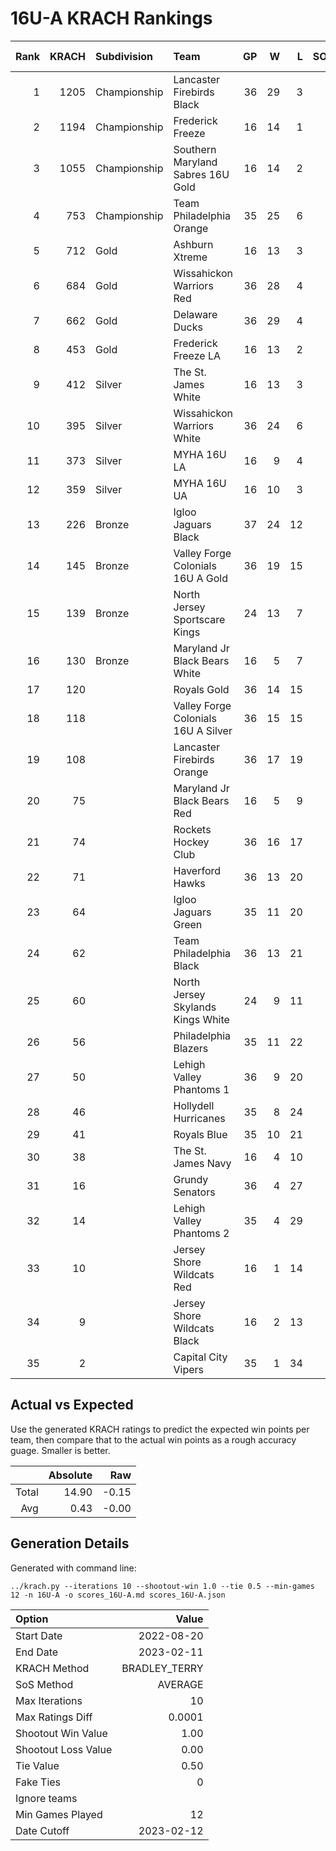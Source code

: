 # 16U-A KRACH Rankings
Rank|KRACH|Subdivision|Team|GP|W|L|SOW|SOL|T|SoS|Exp Wins|Win Diff
---:|---:|:---|:---|---:|---:|---:|---:|---:|---:|---:|---:|---:
1|1205|Championship|Lancaster Firebirds Black|36|29|3|4|0|0|253|30.9|-2.1
2|1194|Championship|Frederick Freeze|16|14|1|1|0|0|203|14.1|-0.9
3|1055|Championship|Southern Maryland Sabres 16U Gold|16|14|2|0|0|0|306|13.2|-0.8
4|753|Championship|Team Philadelphia Orange|35|25|6|4|0|0|237|28.0|-1.0
5|712|Gold|Ashburn Xtreme|16|13|3|0|0|0|269|12.5|-0.5
6|684|Gold|Wissahickon Warriors Red|36|28|4|1|3|0|310|28.0|-1.0
7|662|Gold|Delaware Ducks|36|29|4|1|2|0|200|29.2|-0.8
8|453|Gold|Frederick Freeze LA|16|13|2|0|1|0|160|12.9|-0.1
9|412|Silver|The St. James White|16|13|3|0|0|0|109|13.1|0.1
10|395|Silver|Wissahickon Warriors White|36|24|6|2|4|0|244|25.8|-0.2
11|373|Silver|MYHA 16U LA|16|9|4|2|1|0|287|10.9|-0.1
12|359|Silver|MYHA 16U UA|16|10|3|1|2|0|355|10.8|-0.2
13|226|Bronze|Igloo Jaguars Black|37|24|12|0|1|0|273|24.4|0.4
14|145|Bronze|Valley Forge Colonials 16U A Gold|36|19|15|0|2|0|329|19.4|0.4
15|139|Bronze|North Jersey Sportscare Kings|24|13|7|2|2|0|158|15.6|0.6
16|130|Bronze|Maryland Jr Black Bears White|16|5|7|3|1|0|297|8.2|0.2
17|120||Royals Gold|36|14|15|5|2|0|251|19.5|0.5
18|118||Valley Forge Colonials 16U A Silver|36|15|15|2|4|0|270|17.3|0.3
19|108||Lancaster Firebirds Orange|36|17|19|0|0|0|253|17.4|0.4
20|75||Maryland Jr Black Bears Red|16|5|9|1|1|0|334|6.1|0.1
21|74||Rockets Hockey Club|36|16|17|1|2|0|192|17.6|0.6
22|71||Haverford Hawks|36|13|20|2|1|0|307|15.4|0.4
23|64||Igloo Jaguars Green|35|11|20|3|1|0|232|14.4|0.4
24|62||Team Philadelphia Black|36|13|21|0|2|0|342|13.4|0.4
25|60||North Jersey Skylands Kings White|24|9|11|2|2|0|152|11.5|0.5
26|56||Philadelphia Blazers|35|11|22|1|1|0|282|12.3|0.3
27|50||Lehigh Valley Phantoms 1|36|9|20|4|3|0|285|13.4|0.4
28|46||Hollydell Hurricanes|35|8|24|2|1|0|276|10.2|0.2
29|41||Royals Blue|35|10|21|2|2|0|221|12.4|0.4
30|38||The St. James Navy|16|4|10|1|1|0|271|5.2|0.2
31|16||Grundy Senators|36|4|27|1|4|0|294|5.1|0.1
32|14||Lehigh Valley Phantoms 2|35|4|29|1|1|0|234|5.2|0.2
33|10||Jersey Shore Wildcats Red|16|1|14|1|0|0|151|2.1|0.1
34|9||Jersey Shore Wildcats Black|16|2|13|0|1|0|144|2.1|0.1
35|2||Capital City Vipers|35|1|34|0|0|0|322|1.0|0.0

## Actual vs Expected
Use the generated KRACH ratings to predict the expected win points per team, then compare that to the actual win points as a rough accuracy guage. Smaller is better.

||Absolute|Raw
|---:|---:|---:
|Total|14.90|-0.15
|Avg|0.43|-0.00

## Generation Details

Generated with command line:
```
../krach.py --iterations 10 --shootout-win 1.0 --tie 0.5 --min-games 12 -n 16U-A -o scores_16U-A.md scores_16U-A.json
```

| Option | Value |
| :----- | ----: |
| Start Date | 2022-08-20 |
| End Date | 2023-02-11 |
| KRACH Method | BRADLEY_TERRY |
| SoS Method | AVERAGE |
| Max Iterations | 10 |
| Max Ratings Diff | 0.0001 |
| Shootout Win Value | 1.00 |
| Shootout Loss Value | 0.00 |
| Tie Value | 0.50 |
| Fake Ties | 0 |
| Ignore teams |  |
| Min Games Played | 12 |
| Date Cutoff | 2023-02-12 |

